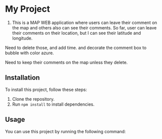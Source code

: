# My Project

1. This is a MAP WEB application where users can leave their comment on the map and others also can see their comments.
   So far, user can leave their comments on their location, but I can see their latitude and longitude.

Need to delete those, and add time. and decorate the comment box to bubble with color azure.

Need to keep their comments on the map unless they delete.

## Installation

To install this project, follow these steps:

1. Clone the repository.
2. Run `npm install` to install dependencies.

## Usage

You can use this project by running the following command:
